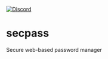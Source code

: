 [![Discord](https://img.shields.io/discord/488792767657410560.svg)](https://discord.gg/ep9YAuQ)

# secpass
Secure web-based password manager
